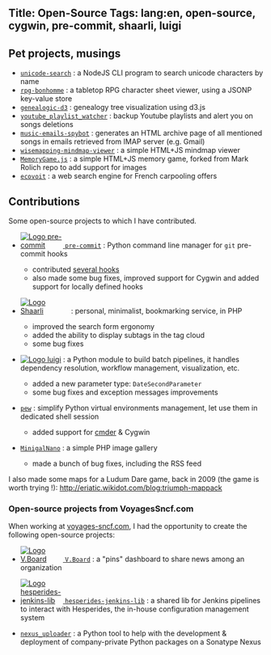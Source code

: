 Title: Open-Source
Tags: lang:en, open-source, cygwin, pre-commit, shaarli, luigi
---

## Pet projects, musings

- [`unicode-search`](https://github.com/Lucas-C/unicode-search) : a NodeJS CLI program to search unicode characters by name
- [`rpg-bonhomme`](https://github.com/Lucas-C/rpg-bonhomme) : a tabletop RPG character sheet viewer, using a JSONP key-value store
- [`genealogic-d3`](https://github.com/Lucas-C/genealogic-d3) : genealogy tree visualization using d3.js
- [`youtube_playlist_watcher`](https://github.com/Lucas-C/youtube_playlist_watcher) : backup Youtube playlists and alert you on songs deletions
- [`music-emails-spybot`](https://github.com/Lucas-C/music-emails-spybot) : generates an HTML archive page of all mentioned songs in emails retrieved from IMAP server (e.g. Gmail)
- [`wisemapping-mindmap-viewer`](https://github.com/Lucas-C/wisemapping-mindmap-viewer) : a simple HTML+JS mindmap viewer
- [`MemoryGame.js`](https://github.com/Lucas-C/MemoryGame.js) : a simple HTML+JS memory game, forked from Mark Rolich repo to add support for images
- [`ecovoit`](https://github.com/Lucas-C/ecovoit) : a web search engine for French carpooling offers


## Contributions
Some open-source projects to which I have contributed.

- [<img alt="Logo pre-commit" src="images/open-source/pre-commit-logo.png" style="max-width: 6em"> `pre-commit`](http://pre-commit.com) :
Python command line manager for `git` pre-commit hooks
    * contributed [several hooks](https://github.com/Lucas-C/pre-commit-hooks)
    * also made some bug fixes, improved support for Cygwin and added support for locally defined hooks

- [<img alt="Logo Shaarli" src="images/open-source/shaarli-logo.png" style="max-width: 6rem">](https://github.com/shaarli/Shaarli) :
personal, minimalist, bookmarking service, in PHP
    * improved the search form ergonomy
    * added the ability to display subtags in the tag cloud
    * some bug fixes

- [<img alt="Logo luigi" src="images/open-source/luigi-logo.png" style="max-width: 6rem">](https://github.com/spotify/luigi) :
a Python module to build batch pipelines, it handles dependency resolution, workflow management, visualization, etc.
    * added a new parameter type: `DateSecondParameter`
    * some bug fixes and exception messages improvements

- [`pew`](https://github.com/berdario/pew) : simplify Python virtual environments management, let use them in dedicated shell session
    * added support for [cmder](http://cmder.net) & Cygwin

- [`MinigalNano`](https://github.com/sebsauvage/MinigalNano) : a simple PHP image gallery
    * made a bunch of bug fixes, including the RSS feed

I also made some maps for a Ludum Dare game, back in 2009 (the game is worth trying !):
<http://eriatic.wikidot.com/blog:triumph-mappack>


### Open-source projects from VoyagesSncf.com

When working at [voyages-sncf.com](jobs.voyages-sncf.com), I had the opportunity to create the following open-source projects:

- [<img alt="Logo V.Board" src="images/open-source/logo-vboard.jpg" style="max-width: 6em"> `V.Board`](https://github.com/voyages-sncf-technologies/vboard) :
a "pins" dashboard to share news among an organization

- [<img alt="Logo hesperides-jenkins-lib" src="images/open-source/hesperides-jenkins-lib-logo.png" style="max-width: 6em"> `hesperides-jenkins-lib`](https://github.com/voyages-sncf-technologies/hesperides-jenkins-lib) :
a shared lib for Jenkins pipelines to interact with Hesperides, the in-house configuration management system

- [`nexus_uploader`](https://github.com/voyages-sncf-technologies/nexus_uploader) :
a Python tool to help with the development & deployment of company-private Python packages on a Sonatype Nexus


<style>
.uk-article-content > ul > li {
    margin-bottom: 2rem;
}
</style>
